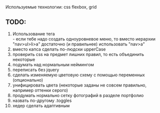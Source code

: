 Используемые технологии:
css flexbox, grid

## TODO:

1. Использование тега <nav> - если тебе надо создать одноуровневое меню, то вместо иерархии "nav>ul>li>a" достаточно (и правильнее) использовать "nav>a"
2. вместо капса сделать по-людски upperCase
3. проверить css на предмет лишних правил, то есть объединить некоторые
4. подумать над нормальным неймингом
5. переписать без jquery
6. сделать изменяемую цветовую схему с помощью переменных (опционально)
7. унифицировать цвета (некоторые заданы не совсем правильно, например оттенки серого)
8. продумать нормально сетку фотографий в разделе портфолио
9. назвать по-другому .toggles
10. хедер сделать адаптивным